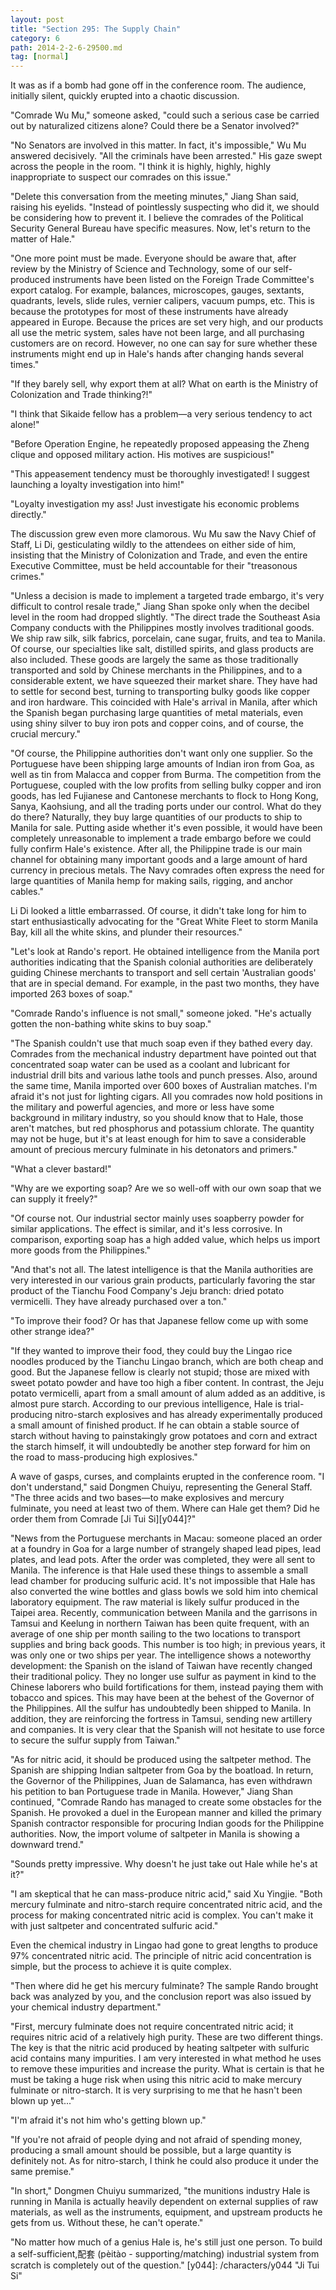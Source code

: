 ```yaml
---
layout: post
title: "Section 295: The Supply Chain"
category: 6
path: 2014-2-2-6-29500.md
tag: [normal]
---
```


It was as if a bomb had gone off in the conference room. The audience, initially silent, quickly erupted into a chaotic discussion.

"Comrade Wu Mu," someone asked, "could such a serious case be carried out by naturalized citizens alone? Could there be a Senator involved?"

"No Senators are involved in this matter. In fact, it's impossible," Wu Mu answered decisively. "All the criminals have been arrested." His gaze swept across the people in the room. "I think it is highly, highly, highly inappropriate to suspect our comrades on this issue."

"Delete this conversation from the meeting minutes," Jiang Shan said, raising his eyelids. "Instead of pointlessly suspecting who did it, we should be considering how to prevent it. I believe the comrades of the Political Security General Bureau have specific measures. Now, let's return to the matter of Hale."

"One more point must be made. Everyone should be aware that, after review by the Ministry of Science and Technology, some of our self-produced instruments have been listed on the Foreign Trade Committee's export catalog. For example, balances, microscopes, gauges, sextants, quadrants, levels, slide rules, vernier calipers, vacuum pumps, etc. This is because the prototypes for most of these instruments have already appeared in Europe. Because the prices are set very high, and our products all use the metric system, sales have not been large, and all purchasing customers are on record. However, no one can say for sure whether these instruments might end up in Hale's hands after changing hands several times."

"If they barely sell, why export them at all? What on earth is the Ministry of Colonization and Trade thinking?!"

"I think that Sikaide fellow has a problem—a very serious tendency to act alone!"

"Before Operation Engine, he repeatedly proposed appeasing the Zheng clique and opposed military action. His motives are suspicious!"

"This appeasement tendency must be thoroughly investigated! I suggest launching a loyalty investigation into him!"

"Loyalty investigation my ass! Just investigate his economic problems directly."

The discussion grew even more clamorous. Wu Mu saw the Navy Chief of Staff, Li Di, gesticulating wildly to the attendees on either side of him, insisting that the Ministry of Colonization and Trade, and even the entire Executive Committee, must be held accountable for their "treasonous crimes."

"Unless a decision is made to implement a targeted trade embargo, it's very difficult to control resale trade," Jiang Shan spoke only when the decibel level in the room had dropped slightly. "The direct trade the Southeast Asia Company conducts with the Philippines mostly involves traditional goods. We ship raw silk, silk fabrics, porcelain, cane sugar, fruits, and tea to Manila. Of course, our specialties like salt, distilled spirits, and glass products are also included. These goods are largely the same as those traditionally transported and sold by Chinese merchants in the Philippines, and to a considerable extent, we have squeezed their market share. They have had to settle for second best, turning to transporting bulky goods like copper and iron hardware. This coincided with Hale's arrival in Manila, after which the Spanish began purchasing large quantities of metal materials, even using shiny silver to buy iron pots and copper coins, and of course, the crucial mercury."

"Of course, the Philippine authorities don't want only one supplier. So the Portuguese have been shipping large amounts of Indian iron from Goa, as well as tin from Malacca and copper from Burma. The competition from the Portuguese, coupled with the low profits from selling bulky copper and iron goods, has led Fujianese and Cantonese merchants to flock to Hong Kong, Sanya, Kaohsiung, and all the trading ports under our control. What do they do there? Naturally, they buy large quantities of our products to ship to Manila for sale. Putting aside whether it's even possible, it would have been completely unreasonable to implement a trade embargo before we could fully confirm Hale's existence. After all, the Philippine trade is our main channel for obtaining many important goods and a large amount of hard currency in precious metals. The Navy comrades often express the need for large quantities of Manila hemp for making sails, rigging, and anchor cables."

Li Di looked a little embarrassed. Of course, it didn't take long for him to start enthusiastically advocating for the "Great White Fleet to storm Manila Bay, kill all the white skins, and plunder their resources."

"Let's look at Rando's report. He obtained intelligence from the Manila port authorities indicating that the Spanish colonial authorities are deliberately guiding Chinese merchants to transport and sell certain 'Australian goods' that are in special demand. For example, in the past two months, they have imported 263 boxes of soap."

"Comrade Rando's influence is not small," someone joked. "He's actually gotten the non-bathing white skins to buy soap."

"The Spanish couldn't use that much soap even if they bathed every day. Comrades from the mechanical industry department have pointed out that concentrated soap water can be used as a coolant and lubricant for industrial drill bits and various lathe tools and punch presses. Also, around the same time, Manila imported over 600 boxes of Australian matches. I'm afraid it's not just for lighting cigars. All you comrades now hold positions in the military and powerful agencies, and more or less have some background in military industry, so you should know that to Hale, those aren't matches, but red phosphorus and potassium chlorate. The quantity may not be huge, but it's at least enough for him to save a considerable amount of precious mercury fulminate in his detonators and primers."

"What a clever bastard!"

"Why are we exporting soap? Are we so well-off with our own soap that we can supply it freely?"

"Of course not. Our industrial sector mainly uses soapberry powder for similar applications. The effect is similar, and it's less corrosive. In comparison, exporting soap has a high added value, which helps us import more goods from the Philippines."

"And that's not all. The latest intelligence is that the Manila authorities are very interested in our various grain products, particularly favoring the star product of the Tianchu Food Company's Jeju branch: dried potato vermicelli. They have already purchased over a ton."

"To improve their food? Or has that Japanese fellow come up with some other strange idea?"

"If they wanted to improve their food, they could buy the Lingao rice noodles produced by the Tianchu Lingao branch, which are both cheap and good. But the Japanese fellow is clearly not stupid; those are mixed with sweet potato powder and have too high a fiber content. In contrast, the Jeju potato vermicelli, apart from a small amount of alum added as an additive, is almost pure starch. According to our previous intelligence, Hale is trial-producing nitro-starch explosives and has already experimentally produced a small amount of finished product. If he can obtain a stable source of starch without having to painstakingly grow potatoes and corn and extract the starch himself, it will undoubtedly be another step forward for him on the road to mass-producing high explosives."

A wave of gasps, curses, and complaints erupted in the conference room. "I don't understand," said Dongmen Chuiyu, representing the General Staff. "The three acids and two bases—to make explosives and mercury fulminate, you need at least two of them. Where can Hale get them? Did he order them from Comrade [Ji Tui Si][y044]?"

"News from the Portuguese merchants in Macau: someone placed an order at a foundry in Goa for a large number of strangely shaped lead pipes, lead plates, and lead pots. After the order was completed, they were all sent to Manila. The inference is that Hale used these things to assemble a small lead chamber for producing sulfuric acid. It's not impossible that Hale has also converted the wine bottles and glass bowls we sold him into chemical laboratory equipment. The raw material is likely sulfur produced in the Taipei area. Recently, communication between Manila and the garrisons in Tamsui and Keelung in northern Taiwan has been quite frequent, with an average of one ship per month sailing to the two locations to transport supplies and bring back goods. This number is too high; in previous years, it was only one or two ships per year. The intelligence shows a noteworthy development: the Spanish on the island of Taiwan have recently changed their traditional policy. They no longer use sulfur as payment in kind to the Chinese laborers who build fortifications for them, instead paying them with tobacco and spices. This may have been at the behest of the Governor of the Philippines. All the sulfur has undoubtedly been shipped to Manila. In addition, they are reinforcing the fortress in Tamsui, sending new artillery and companies. It is very clear that the Spanish will not hesitate to use force to secure the sulfur supply from Taiwan."

"As for nitric acid, it should be produced using the saltpeter method. The Spanish are shipping Indian saltpeter from Goa by the boatload. In return, the Governor of the Philippines, Juan de Salamanca, has even withdrawn his petition to ban Portuguese trade in Manila. However," Jiang Shan continued, "Comrade Rando has managed to create some obstacles for the Spanish. He provoked a duel in the European manner and killed the primary Spanish contractor responsible for procuring Indian goods for the Philippine authorities. Now, the import volume of saltpeter in Manila is showing a downward trend."

"Sounds pretty impressive. Why doesn't he just take out Hale while he's at it?"

"I am skeptical that he can mass-produce nitric acid," said Xu Yingjie. "Both mercury fulminate and nitro-starch require concentrated nitric acid, and the process for making concentrated nitric acid is complex. You can't make it with just saltpeter and concentrated sulfuric acid."

Even the chemical industry in Lingao had gone to great lengths to produce 97% concentrated nitric acid. The principle of nitric acid concentration is simple, but the process to achieve it is quite complex.

"Then where did he get his mercury fulminate? The sample Rando brought back was analyzed by you, and the conclusion report was also issued by your chemical industry department."

"First, mercury fulminate does not require concentrated nitric acid; it requires nitric acid of a relatively high purity. These are two different things. The key is that the nitric acid produced by heating saltpeter with sulfuric acid contains many impurities. I am very interested in what method he uses to remove these impurities and increase the purity. What is certain is that he must be taking a huge risk when using this nitric acid to make mercury fulminate or nitro-starch. It is very surprising to me that he hasn't been blown up yet..."

"I'm afraid it's not him who's getting blown up."

"If you're not afraid of people dying and not afraid of spending money, producing a small amount should be possible, but a large quantity is definitely not. As for nitro-starch, I think he could also produce it under the same premise."

"In short," Dongmen Chuiyu summarized, "the munitions industry Hale is running in Manila is actually heavily dependent on external supplies of raw materials, as well as the instruments, equipment, and upstream products he gets from us. Without these, he can't operate."

"No matter how much of a genius Hale is, he's still just one person. To build a self-sufficient,配套 (pèitào - supporting/matching) industrial system from scratch is completely out of the question."
[y044]: /characters/y044 "Ji Tui Si"